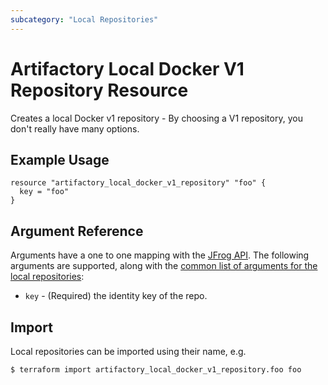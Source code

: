 ```yaml
---
subcategory: "Local Repositories"
---
```

# Artifactory Local Docker V1 Repository Resource

Creates a local Docker v1 repository - By choosing a V1 repository, you don't really have many options.

## Example Usage

```hcl
resource "artifactory_local_docker_v1_repository" "foo" {
  key = "foo"
}
```

## Argument Reference

Arguments have a one to one mapping with the [JFrog API](https://www.jfrog.com/confluence/display/RTF/Repository+Configuration+JSON).
The following arguments are supported, along with the [common list of arguments for the local repositories](local.md):

* `key` - (Required) the identity key of the repo.



## Import

Local repositories can be imported using their name, e.g.
```
$ terraform import artifactory_local_docker_v1_repository.foo foo
```

